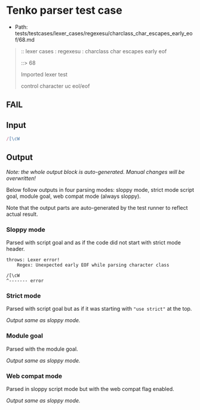 # Tenko parser test case

- Path: tests/testcases/lexer_cases/regexesu/charclass_char_escapes_early_eof/68.md

> :: lexer cases : regexesu : charclass char escapes early eof
>
> ::> 68
>
> Imported lexer test
>
> control character uc eol/eof

## FAIL

## Input

`````js
/[\cW
`````

## Output

_Note: the whole output block is auto-generated. Manual changes will be overwritten!_

Below follow outputs in four parsing modes: sloppy mode, strict mode script goal, module goal, web compat mode (always sloppy).

Note that the output parts are auto-generated by the test runner to reflect actual result.

### Sloppy mode

Parsed with script goal and as if the code did not start with strict mode header.

`````
throws: Lexer error!
    Regex: Unexpected early EOF while parsing character class

/[\cW
^------- error
`````

### Strict mode

Parsed with script goal but as if it was starting with `"use strict"` at the top.

_Output same as sloppy mode._

### Module goal

Parsed with the module goal.

_Output same as sloppy mode._

### Web compat mode

Parsed in sloppy script mode but with the web compat flag enabled.

_Output same as sloppy mode._
